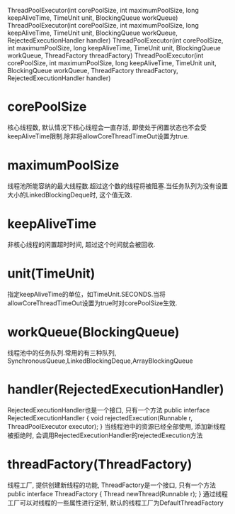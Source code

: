 ThreadPoolExecutor(int corePoolSize, int maximumPoolSize, long keepAliveTime, TimeUnit unit, BlockingQueue<Runnable> workQueue)
ThreadPoolExecutor(int corePoolSize, int maximumPoolSize, long keepAliveTime, TimeUnit unit, BlockingQueue<Runnable> workQueue, RejectedExecutionHandler handler)
ThreadPoolExecutor(int corePoolSize, int maximumPoolSize, long keepAliveTime, TimeUnit unit, BlockingQueue<Runnable> workQueue, ThreadFactory threadFactory)
ThreadPoolExecutor(int corePoolSize, int maximumPoolSize, long keepAliveTime, TimeUnit unit, BlockingQueue<Runnable> workQueue, ThreadFactory threadFactory, RejectedExecutionHandler handler)

# corePoolSize
核心线程数, 默认情况下核心线程会一直存活, 即使处于闲置状态也不会受keepAliveTime限制.除非将allowCoreThreadTimeOut设置为true.

# maximumPoolSize
线程池所能容纳的最大线程数.超过这个数的线程将被阻塞.当任务队列为没有设置大小的LinkedBlockingDeque时, 这个值无效.

# keepAliveTime
非核心线程的闲置超时时间, 超过这个时间就会被回收.

# unit(TimeUnit)
指定keepAliveTime的单位，如TimeUnit.SECONDS.当将allowCoreThreadTimeOut设置为true时对corePoolSize生效.

# workQueue(BlockingQueue<Runnable>)
线程池中的任务队列.常用的有三种队列, SynchronousQueue,LinkedBlockingDeque,ArrayBlockingQueue

# handler(RejectedExecutionHandler)
RejectedExecutionHandler也是一个接口, 只有一个方法
public interface RejectedExecutionHandler {
    void rejectedExecution(Runnable r, ThreadPoolExecutor executor);
}
当线程池中的资源已经全部使用, 添加新线程被拒绝时, 会调用RejectedExecutionHandler的rejectedExecution方法

# threadFactory(ThreadFactory)
线程工厂, 提供创建新线程的功能, ThreadFactory是一个接口, 只有一个方法
public interface ThreadFactory {
    Thread newThread(Runnable r);
}
通过线程工厂可以对线程的一些属性进行定制, 默认的线程工厂为DefaultThreadFactory